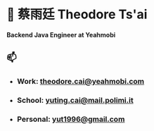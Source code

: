 # 👋 蔡雨廷 Theodore Ts'ai

#### Backend Java Engineer at Yeahmobi

## 📫 
- ### Work: theodore.cai@yeahmobi.com 
- ### School: yuting.cai@mail.polimi.it
- ### Personal: yut1996@gmail.com
